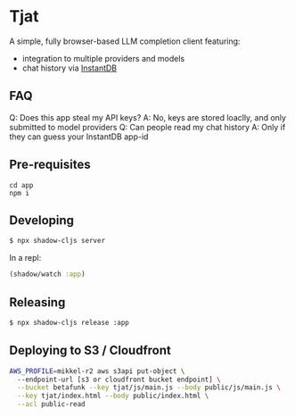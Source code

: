 # Tjat

A simple, fully browser-based LLM completion client featuring:
- integration to multiple providers and models
- chat history via [InstantDB](https://instantdb.com) 

## FAQ
Q: Does this app steal my API keys?
A: No, keys are stored loaclly, and only submitted to model providers
Q: Can people read my chat history
A: Only if they can guess your InstantDB app-id

## Pre-requisites

```
cd app
npm i
```

## Developing

```bash
$ npx shadow-cljs server
```

In a repl:

```clojure
(shadow/watch :app)
```


## Releasing

```bash 
$ npx shadow-cljs release :app 
```

## Deploying to S3 / Cloudfront
```bash
AWS_PROFILE=mikkel-r2 aws s3api put-object \ 
  --endpoint-url [s3 or cloudfront bucket endpoint] \
  --bucket betafunk --key tjat/js/main.js --body public/js/main.js \
  --key tjat/index.html --body public/index.html \
  --acl public-read
  ```
